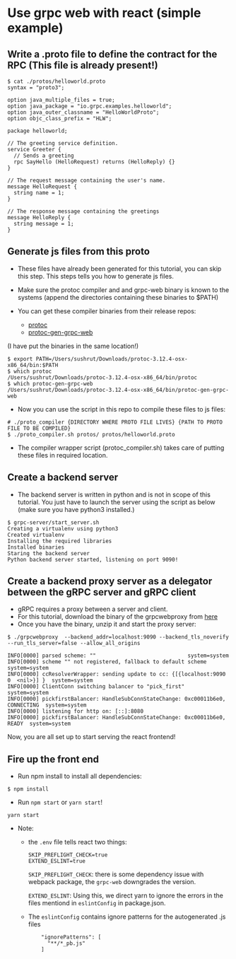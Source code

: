 # Use grpc web with react (simple example)
## Write a .proto file to define the contract for the RPC (This file is already present!)
```
$ cat ./protos/helloworld.proto
syntax = "proto3";

option java_multiple_files = true;
option java_package = "io.grpc.examples.helloworld";
option java_outer_classname = "HelloWorldProto";
option objc_class_prefix = "HLW";

package helloworld;

// The greeting service definition.
service Greeter {
  // Sends a greeting
  rpc SayHello (HelloRequest) returns (HelloReply) {}
}

// The request message containing the user's name.
message HelloRequest {
  string name = 1;
}

// The response message containing the greetings
message HelloReply {
  string message = 1;
}

```

## Generate js files from this proto

- These files have already been generated for this tutorial, you can skip this step. This steps tells you how to generate js files.
- Make sure the protoc compiler and and grpc-web binary is known to the systems (append the directories containing these binaries to $PATH)
- You can get these compiler binaries from their release repos:
    
    - [protoc](https://github.com/protocolbuffers/protobuf/releases)
    - [protoc-gen-grpc-web](https://github.com/grpc/grpc-web/releases)

(I have put the binaries in the same location!)
```
$ export PATH=/Users/sushrut/Downloads/protoc-3.12.4-osx-x86_64/bin:$PATH
$ which protoc
/Users/sushrut/Downloads/protoc-3.12.4-osx-x86_64/bin/protoc
$ which protoc-gen-grpc-web
/Users/sushrut/Downloads/protoc-3.12.4-osx-x86_64/bin/protoc-gen-grpc-web
```

- Now you can use the script in this repo to compile these files to js files:
```
# ./proto_compiler {DIRECTORY WHERE PROTO FILE LIVES} {PATH TO PROTO FILE TO BE COMPILED}
$ ./proto_compiler.sh protos/ protos/helloworld.proto 
```

- The compiler wrapper script (protoc_compiler.sh) takes care of putting these files in required location.

## Create a backend server

- The backend server is written in python and is not in scope of this tutorial. You just have to launch the server using the script as below (make sure you have python3 installed.)

```
$ grpc-server/start_server.sh 
Creating a virtualenv using python3
Created virtualenv
Installing the required libraries
Installed binaries
Staring the backend server
Python backend server started, listening on port 9090!
```

## Create a backend proxy server as a delegator between the gRPC server and gRPC client

- gRPC requires a proxy between a server and client.
- For this tutorial, download the binary of the grpcwebproxy from [here](https://github.com/improbable-eng/grpc-web/releases)
- Once you have the binary, unzip it and start the proxy server:
```
$ ./grpcwebproxy  --backend_addr=localhost:9090 --backend_tls_noverify --run_tls_server=false --allow_all_origins

INFO[0000] parsed scheme: ""                             system=system
INFO[0000] scheme "" not registered, fallback to default scheme  system=system
INFO[0000] ccResolverWrapper: sending update to cc: {[{localhost:9090 0  <nil>}] }  system=system
INFO[0000] ClientConn switching balancer to "pick_first"  system=system
INFO[0000] pickfirstBalancer: HandleSubConnStateChange: 0xc00011b6e0, CONNECTING  system=system
INFO[0000] listening for http on: [::]:8080
INFO[0000] pickfirstBalancer: HandleSubConnStateChange: 0xc00011b6e0, READY  system=system
```

Now, you are all set up to start serving the react frontend!

## Fire up the front end

- Run npm install to install all dependencies:
```
$ npm install
```
- Run `npm start` or `yarn start`!
```
yarn start
```
- Note:
    
    - the `.env` file tells react two things:
        ```
        SKIP_PREFLIGHT_CHECK=true
        EXTEND_ESLINT=true
        ```
        `SKIP_PREFLIGHT_CHECK`: there is some dependency issue with webpack package, the `grpc-web` downgrades the version.
        
        `EXTEND_ESLINT`: Using this, we direct yarn to ignore the errors in the files mentiond in `eslintConfig` in package.json.
    - The `eslintConfig` contains ignore patterns for the autogenerated .js files
        ```
            "ignorePatterns": [
              "**/*_pb.js"
            ]
        ```
